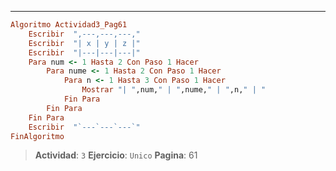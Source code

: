 ---
```ruby
Algoritmo Actividad3_Pag61
	Escribir  ",---,---,---,"
	Escribir  "| x | y | z |"
	Escribir  "|---|---|---|"
	Para num <- 1 Hasta 2 Con Paso 1 Hacer
		Para nume <- 1 Hasta 2 Con Paso 1 Hacer
			Para n <- 1 Hasta 3 Con Paso 1 Hacer
				Mostrar "| ",num," | ",nume," | ",n," | "
			Fin Para
		Fin Para
	Fin Para
	Escribir  "`---`---`---`"
FinAlgoritmo
```
> **Actividad**: `3`
> **Ejercicio**: `Unico`
> **Pagina**: 61
